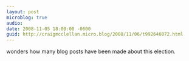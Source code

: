 ```yaml
---
layout: post
microblog: true
audio: 
date: 2008-11-05 18:00:00 -0600
guid: http://craigmcclellan.micro.blog/2008/11/06/t992646072.html
---
```

wonders how many blog posts have been made about this election.

